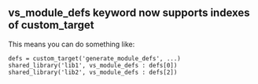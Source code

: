 ## vs_module_defs keyword now supports indexes of custom_target

This means you can do something like:
```meson
defs = custom_target('generate_module_defs', ...)
shared_library('lib1', vs_module_defs : defs[0])
shared_library('lib2', vs_module_defs : defs[2])
```
